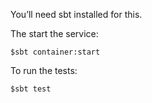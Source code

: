 You’ll need sbt installed for this.

The start the service:

  `$sbt container:start`

To run the tests:

  `$sbt test`